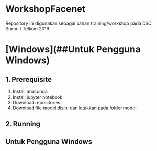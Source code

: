 # WorkshopFacenet
Repository ini digunakan sebagai bahan training/workshop pada DSC Summit Telkom 2019


# [Windows](##Untuk Pengguna Windows)

## 1. Prerequisite
1. Install anaconda
2. Install jupyter notebook
3. Download repositories
4. Download file model disini dan letakkan pada folder model
## 2. Running

## Untuk Pengguna Windows
